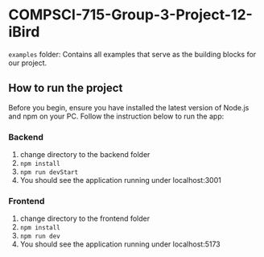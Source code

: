 # COMPSCI-715-Group-3-Project-12-iBird

`examples` folder: Contains all examples that serve as the building blocks for our project.

## How to run the project
Before you begin, ensure you have installed the latest version of Node.js and npm on your PC. Follow the instruction below to run the app:

### Backend
1. change directory to the backend folder
2. `npm install`
3. `npm run devStart`
4. You should see the application running under localhost:3001

### Frontend
1. change directory to the frontend folder
2. `npm install`
3. `npm run dev`
4. You should see the application running under localhost:5173